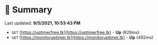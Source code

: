 # 📖 Summary
Last updated: **9/5/2021, 10:53:43 PM**

- `GET` [https://uptimerfree.tk](https://uptimerfree.tk) - **Up** (828ms)
- `GET` [https://monitoruptimer.tk](https://monitoruptimer.tk) - **Up** (492ms)
